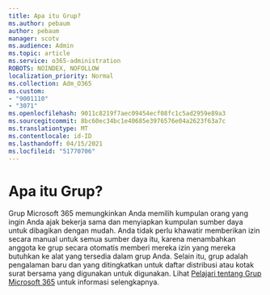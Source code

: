 ```yaml
---
title: Apa itu Grup?
ms.author: pebaum
author: pebaum
manager: scotv
ms.audience: Admin
ms.topic: article
ms.service: o365-administration
ROBOTS: NOINDEX, NOFOLLOW
localization_priority: Normal
ms.collection: Adm_O365
ms.custom:
- "9001110"
- "3071"
ms.openlocfilehash: 9011c8219f7aec09454ecf08fc1c5ad2959e89a3
ms.sourcegitcommit: 8bc60ec34bc1e40685e3976576e04a2623f63a7c
ms.translationtype: MT
ms.contentlocale: id-ID
ms.lasthandoff: 04/15/2021
ms.locfileid: "51770706"
---
```

# <a name="what-are-groups"></a>Apa itu Grup?

Grup Microsoft 365 memungkinkan Anda memilih kumpulan orang yang ingin Anda ajak bekerja sama dan menyiapkan kumpulan sumber daya untuk dibagikan dengan mudah. Anda tidak perlu khawatir memberikan izin secara manual untuk semua sumber daya itu, karena menambahkan anggota ke grup secara otomatis memberi mereka izin yang mereka butuhkan ke alat yang tersedia dalam grup Anda. Selain itu, grup adalah pengalaman baru dan yang ditingkatkan untuk daftar distribusi atau kotak surat bersama yang digunakan untuk digunakan.  Lihat [Pelajari tentang Grup Microsoft 365](https://support.office.com/article/b565caa1-5c40-40ef-9915-60fdb2d97fa2) untuk informasi selengkapnya. 